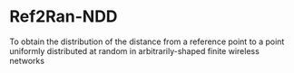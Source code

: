 # Ref2Ran-NDD
To obtain the distribution of the distance from a reference point to a point uniformly distributed at random in arbitrarily-shaped finite wireless networks
